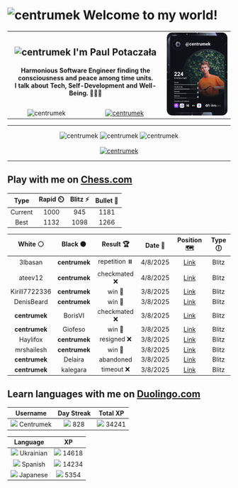<h1>
  <img
    src="https://emojis.slackmojis.com/emojis/images/1531849430/4246/blob-sunglasses.gif"
    width="30"
    alt="centrumek"
  />
  Welcome to my world!
</h1>

<table>
  <tbody>
    <tr>
      <td align="center" width="70%" colspan="2">
        <h2>
          <img
            src="https://raw.githubusercontent.com/MartinHeinz/MartinHeinz/master/wave.gif"
            width="30px"
            alt="centrumek"
          />
          I'm Paul Potaczała
        </h2>
        <h4>
          Harmonious Software Engineer finding the consciousness and peace among time units.
          <br/>
          I talk about Tech, Self-Development and Well-Being. 🌿🧘🚀
        </h4>
      </td>
      <td width="30%" rowspan="2">
        <a href="https://app.daily.dev/centrumek">
          <img
            src="./devcard.svg"
            alt="centrumek"
          />
        </a>
      </td>
    </tr>
    <tr align="center">
      <td>
        <img
          src="https://komarev.com/ghpvc/?username=centrumek&label=visitors&color=0e75b6&style=flat"
          alt="centrumek"
        >
      </td>
      <td>
        <a href="https://stackoverflow.com/users/14496012/centrumek">
          <img
            src="https://stackoverflow.com/users/flair/14496012.png?theme=dark"
            alt="centrumek"
          >
        </a>
      </td>
    </tr>
  </tbody>
</table>

---
<div align="center">
  <img 
    src="https://github-readme-stats.vercel.app/api?username=centrumek&show_icons=true&count_private=true&theme=dark&hide_border=true&hide=issues,contribs&bg_color=00000000"
    alt="centrumek"
  />
  <img
    src="https://github-readme-stats.vercel.app/api/top-langs/?username=centrumek&layout=compact&hide_border=true&theme=dark&bg_color=00000000&langs_count=6&exclude_repo=air-statistic-app"
    alt="centrumek"
  />
  <img 
    src="https://github-readme-streak-stats.herokuapp.com?user=centrumek&theme=dark&hide_border=true&background=FFFFFF00"
    alt="centrumek"
  />
  <br/>
  <br/>
  <a href="https://www.buymeacoffee.com/centrumek">
    <img
      src="https://cdn.buymeacoffee.com/buttons/v2/default-orange.png"
      height="50"
      width="210"
      alt="centrumek"
    />
  </a>
</div>

---

## Play with me on [Chess.com](https://www.chess.com/member/centrumek)

<div align="center">
<!--START_SECTION:chessStats-->
<!-- Automatically generated with https://github.com/Balastrong/chess-stats-action -->

| Type | Rapid ⏲️ | Blitz ⚡ | Bullet 🔫 |
|:---:|:---:|:---:|:---:|
| Current | 1000 | 945 | 1181 |
| Best | 1132 | 1098 | 1266 |

| White ⚪ | Black ⚫ | Result 🏆 | Date 📅 | Position 🗺️ | Type 🕕 |
|:---:|:---:|:---:|:---:|:---:|:---:|
| 3lbasan | **centrumek** | repetition ⏸️ | 4/8/2025 | <a href="http://www.ee.unb.ca/cgi-bin/tervo/fen.pl?select=8/8/1k1p1p1p/p2Bb1p1/PpK3P1/1P3P1P/8/8 b - - 20 56">Link</a> | Blitz |
| ateev12 | **centrumek** | checkmated ❌ | 4/8/2025 | <a href="http://www.ee.unb.ca/cgi-bin/tervo/fen.pl?select=2R1k3/r4p2/4pB2/pp2P3/1r2n3/1P6/P3BPPP/3R2K1 b - - 0 29">Link</a> | Blitz |
| Kirill7722336 | **centrumek** | win 🥇 | 3/8/2025 | <a href="http://www.ee.unb.ca/cgi-bin/tervo/fen.pl?select=5r2/2p1k1p1/2np4/4p3/4P1PP/2P5/3RKP2/7r w - - 0 26">Link</a> | Blitz |
| DenisBeard | **centrumek** | win 🥇 | 3/8/2025 | <a href="http://www.ee.unb.ca/cgi-bin/tervo/fen.pl?select=8/8/8/p7/8/7K/6p1/5k2 w - - 2 54">Link</a> | Blitz |
| **centrumek** | BorisVI | checkmated ❌ | 3/8/2025 | <a href="http://www.ee.unb.ca/cgi-bin/tervo/fen.pl?select=5K2/5qP1/5k2/8/8/8/8/8 w - - 23 73">Link</a> | Blitz |
| **centrumek** | Giofeso | win 🥇 | 3/8/2025 | <a href="http://www.ee.unb.ca/cgi-bin/tervo/fen.pl?select=3r1rk1/p3qppp/Q3p3/3P4/2P2P2/2K1P3/P7/R4R2 b - - 6 34">Link</a> | Blitz |
| Haylifox | **centrumek** | resigned ❌ | 3/8/2025 | <a href="http://www.ee.unb.ca/cgi-bin/tervo/fen.pl?select=1n3knr/1r2b1pp/1N1p1p2/pBpPp3/4P3/1Pp1B3/P3QPPP/R4RK1 w - - 1 17">Link</a> | Blitz |
| mrshailesh | **centrumek** | win 🥇 | 3/8/2025 | <a href="http://www.ee.unb.ca/cgi-bin/tervo/fen.pl?select=8/7p/6pP/p2k4/PP1P4/3R3P/1K6/8 w - - 3 45">Link</a> | Blitz |
| **centrumek** | Delaira | abandoned  | 3/8/2025 | <a href="http://www.ee.unb.ca/cgi-bin/tervo/fen.pl?select=8/8/5p2/8/8/8/4K1k1/5q2 w - - 0 50">Link</a> | Blitz |
| **centrumek** | kalegara | timeout ❌ | 3/8/2025 | <a href="http://www.ee.unb.ca/cgi-bin/tervo/fen.pl?select=1R6/1R1n2kp/p1p3p1/4q1P1/4p2P/4PbK1/2r5/8 w - - 5 40">Link</a> | Blitz |

<!--END_SECTION:chessStats-->
</div>

## Learn languages with me on [Duolingo.com](https://www.duolingo.com/profile/Centrumek)

<div align="center">
<!--START_SECTION:duolingoStats-->
<!-- Automatically generated with https://github.com/centrumek/duolingo-readme-stats-->

| Username | Day Streak | Total XP |
|:---:|:---:|:---:|
| <img src="https://raw.githubusercontent.com/centrumek/duolingo-readme-stats/main/assets/duolingo.png" height="12"> Centrumek | <img src="https://raw.githubusercontent.com/centrumek/duolingo-readme-stats/main/assets/streakactive.svg" height="12"> 828 | <img src="https://raw.githubusercontent.com/centrumek/duolingo-readme-stats/main/assets/xp.svg" height="12"> 34241 | <img src="https://raw.githubusercontent.com/centrumek/duolingo-readme-stats/main/assets/xp.svg" height="12"> 0 |

| Language | XP |
|:---:|:---:|
| <img src="https://raw.githubusercontent.com/centrumek/duolingo-readme-stats/main/assets/langs/ukrainian.svg" height="12"> Ukrainian | <img src="https://raw.githubusercontent.com/centrumek/duolingo-readme-stats/main/assets/xp.svg" height="12"> 14618 |
| <img src="https://raw.githubusercontent.com/centrumek/duolingo-readme-stats/main/assets/langs/spanish.svg" height="12"> Spanish | <img src="https://raw.githubusercontent.com/centrumek/duolingo-readme-stats/main/assets/xp.svg" height="12"> 14234 |
| <img src="https://raw.githubusercontent.com/centrumek/duolingo-readme-stats/main/assets/langs/japanese.svg" height="12"> Japanese | <img src="https://raw.githubusercontent.com/centrumek/duolingo-readme-stats/main/assets/xp.svg" height="12"> 5354 |

<!--END_SECTION:duolingoStats-->
</div>
<!--
**centrumek/centrumek** is a ✨ _special_ ✨ repository because its `README.md` (this file) appears on your GitHub profile.

Here are some ideas to get you started:

- 🔭 I’m currently working on ...
- 🌱 I’m currently learning ...
- 👯 I’m looking to collaborate on ...
- 🤔 I’m looking for help with ...
- 💬 Ask me about ...
- 📫 How to reach me: ...
- 😄 Pronouns: ...
- ⚡ Fun fact: ...
-->
